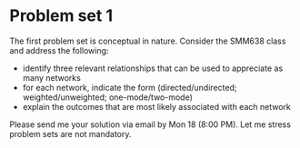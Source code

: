 # Problem set 1

The first problem set is conceptual in nature. Consider the SMM638 class and address the following:

- identify three relevant relationships that can be used to appreciate as many networks
- for each network, indicate the form (directed/undirected; weighted/unweighted; one-mode/two-mode)
- explain the outcomes that are most likely associated with each network

Please send me your solution via email by Mon 18 (8:00 PM). Let me stress problem sets are not mandatory.
